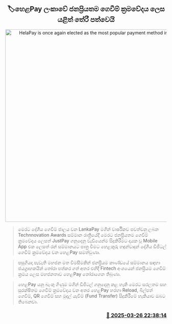 <p align='center'><b><h2 align='center' title='HelaPay is once again elected as the most popular payment method in Sri Lanka'>🏷හෙළPay ලංකාවේ ජනප්‍රියතම ගෙවීම් ක්‍රමවේදය ලෙස යළිත් තේරී පත්වෙයි</h2></b></p>
<p align='center'><img src='https://helakuru.sgp1.cdn.digitaloceanspaces.com/esana/images/lib/WinnerEsana.jpg' width='600' alt='HelaPay is once again elected as the most popular payment method in Sri Lanka'></p>

> මෙරට දේශීය ගෙවීම් ජාලය වන LankaPay මගින් වාර්ෂිකව පවත්වනු ලබන Technnovation Awards සම්මාන රාත්‍රියේදී මෙරට ජනප්‍රියතම ගෙවීම් ක්‍රමවේදය ලෙසත් JustPay ගනුදෙනු වැඩියෙන්ම සිදුකිරීමට දායක වූ Mobile App එක ලෙසත් රන් සම්මානයට පාත්‍ර වීමට හෙළකුරු හඳුන්වාදුන් දේශීය ඩිජිටල් ගෙවීම් ක්‍රමවේදය වන හෙළPay සමත්වුණා.

> පසුගියදා පැවැති මහජන මත විමසීමකින් ජනප්‍රියම කාණ්ඩයේ සම්මානය සඳහා ජයග්‍රාහකයින් තෝරා පත්කර ගත් අතර එහිදී Fintech අංශයෙන් ජනප්‍රියම ගෙවීම් ක්‍රමය ලෙස මහජනතාව හෙළPay තෝරාගෙන තිබුණා.

> හෙළPay යනු බැංකු ගිණුම මගින් ඩිජිටල් ගනුදෙනු කළ හැකි මෙරට සරලතම සහ සුරක්ෂිතම ගෙවීම් ක්‍රමවේදය වන අතර හෙළPay හරහා Reload, බිල්පත් ගෙවීම්, QR ගෙවීම් සහ මුදල් යැවීම් (Fund Transfer) සිදුකිරීමේ හැකියාව ඔබට තිබෙනවා.



<h3 align='right'><a href='https://www.helakuru.lk/esana/p/108675/'>📅 2025-03-26 22:38:14</a></h3>
